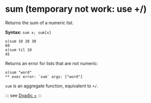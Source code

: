 # sum (temporary not work: use +/)

Returns the sum of a numeric list.

**Syntax:** ```sum x; sum[x]```

```o
o)sum 10 20 30
60
o)sum til 10
45
```

Returns an error for lists that are not numeric:

```o
o)sum "word"
** exec error: `sum` args: ["word"]
```

`sum` is an aggregate function, equivalent to `+/`.


::: see
[Dyadic +](/verbs/math/plus.md)
:::
